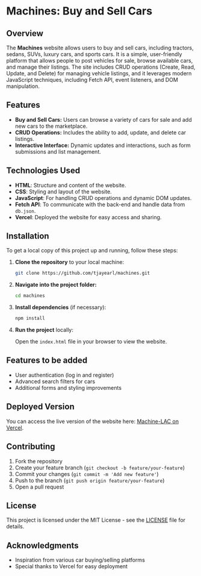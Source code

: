 # Machines: Buy and Sell Cars

## Overview
The **Machines** website allows users to buy and sell cars, including tractors, sedans, SUVs, luxury cars, and sports cars. It is a simple, user-friendly platform that allows people to post vehicles for sale, browse available cars, and manage their listings. The site includes CRUD operations (Create, Read, Update, and Delete) for managing vehicle listings, and it leverages modern JavaScript techniques, including Fetch API, event listeners, and DOM manipulation.

## Features
- **Buy and Sell Cars:** Users can browse a variety of cars for sale and add new cars to the marketplace.
- **CRUD Operations:** Includes the ability to add, update, and delete car listings.
- **Interactive Interface:** Dynamic updates and interactions, such as form submissions and list management.

## Technologies Used
- **HTML**: Structure and content of the website.
- **CSS**: Styling and layout of the website.
- **JavaScript**: For handling CRUD operations and dynamic DOM updates.
- **Fetch API**: To communicate with the back-end and handle data from `db.json`.
- **Vercel**: Deployed the website for easy access and sharing.

## Installation
To get a local copy of this project up and running, follow these steps:

1. **Clone the repository** to your local machine:

    ```bash
    git clone https://github.com/tjayearl/machines.git
    ```

2. **Navigate into the project folder:**

    ```bash
    cd machines
    ```

3. **Install dependencies** (if necessary):

    ```bash
    npm install
    ```

4. **Run the project** locally:

    Open the `index.html` file in your browser to view the website.

## Features to be added
- User authentication (log in and register)
- Advanced search filters for cars
- Additional forms and styling improvements

## Deployed Version
You can access the live version of the website here: [Machine-LAC on Vercel](https://machine-lac.vercel.app/).

## Contributing
1. Fork the repository
2. Create your feature branch (`git checkout -b feature/your-feature`)
3. Commit your changes (`git commit -m 'Add new feature'`)
4. Push to the branch (`git push origin feature/your-feature`)
5. Open a pull request

## License
This project is licensed under the MIT License - see the [LICENSE](LICENSE) file for details.

## Acknowledgments
- Inspiration from various car buying/selling platforms
- Special thanks to Vercel for easy deployment
